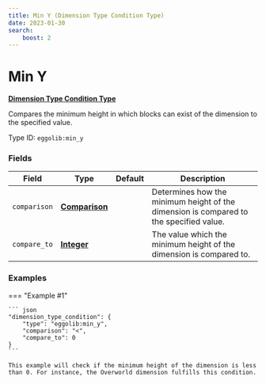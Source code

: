 ```yaml
---
title: Min Y (Dimension Type Condition Type)
date: 2023-01-30
search:
    boost: 2
---
```


#   Min Y

[**Dimension Type Condition Type**][1]

Compares the minimum height in which blocks can exist of the dimension to the specified value.

Type ID: `eggolib:min_y`


### Fields

Field | Type | Default | Description
------|------|---------|------------
`comparison` | [**Comparison**][2] | | Determines how the minimum height of the dimension is compared to the specified value.
`compare_to` | [**Integer**][3] | | The value which the minimum height of the dimension is compared to.


### Examples

=== "Example #1"

    ``` json
    "dimension_type_condition": {
        "type": "eggolib:min_y",
        "comparison": "<",
        "compare_to": 0
    }
    ```

    This example will check if the minimum height of the dimension is less than 0. For instance, the Overworld dimension fulfills this condition.



[1]: ../dimension_type_condition_types.md
[2]: https://origins.readthedocs.io/en/latest/types/data_types/comparison
[3]: https://origins.readthedocs.io/en/latest/types/data_types/integer
